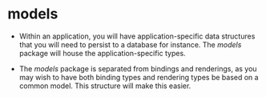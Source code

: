 #  models

* Within an application, you will have application-specific data structures that you will need to persist to a database for instance. The <em>models</em> package will house the application-specific types.

* The <em>models</em> package is separated from bindings and renderings, as you may wish to have both binding types and rendering types be based on a common model. This structure will make this easier.
